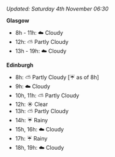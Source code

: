 *Updated: Saturday 4th November 06:30*

**Glasgow**

* 8h - 11h: :cloud: Cloudy
* 12h: :partly_sunny: Partly Cloudy
* 13h - 19h: :cloud: Cloudy

**Edinburgh**

* 8h: :partly_sunny: Partly Cloudy [:umbrella: as of 8h]
* 9h: :cloud: Cloudy
* 10h, 11h: :partly_sunny: Partly Cloudy
* 12h: :sunny: Clear
* 13h: :partly_sunny: Partly Cloudy
* 14h: :umbrella: Rainy
* 15h, 16h: :cloud: Cloudy
* 17h: :umbrella: Rainy
* 18h, 19h: :cloud: Cloudy
